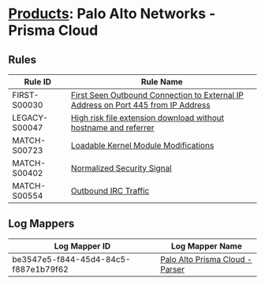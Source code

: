 # [Products](README.md): Palo Alto Networks - Prisma Cloud

## Rules

|Rule ID|Rule Name|
|----|----|
|FIRST-S00030|[First Seen Outbound Connection to External IP Address on Port 445 from IP Address](../rules/FIRST-S00030.md)|
|LEGACY-S00047|[High risk file extension download without hostname and referrer](../rules/LEGACY-S00047.md)|
|MATCH-S00723|[Loadable Kernel Module Modifications](../rules/MATCH-S00723.md)|
|MATCH-S00402|[Normalized Security Signal](../rules/MATCH-S00402.md)|
|MATCH-S00554|[Outbound IRC Traffic](../rules/MATCH-S00554.md)|


## Log Mappers

|Log Mapper ID|Log Mapper Name|
|----|----|
|be3547e5-f844-45d4-84c5-f887e1b79f62|[Palo Alto Prisma Cloud - Parser](../mappings/be3547e5-f844-45d4-84c5-f887e1b79f62.md)|


